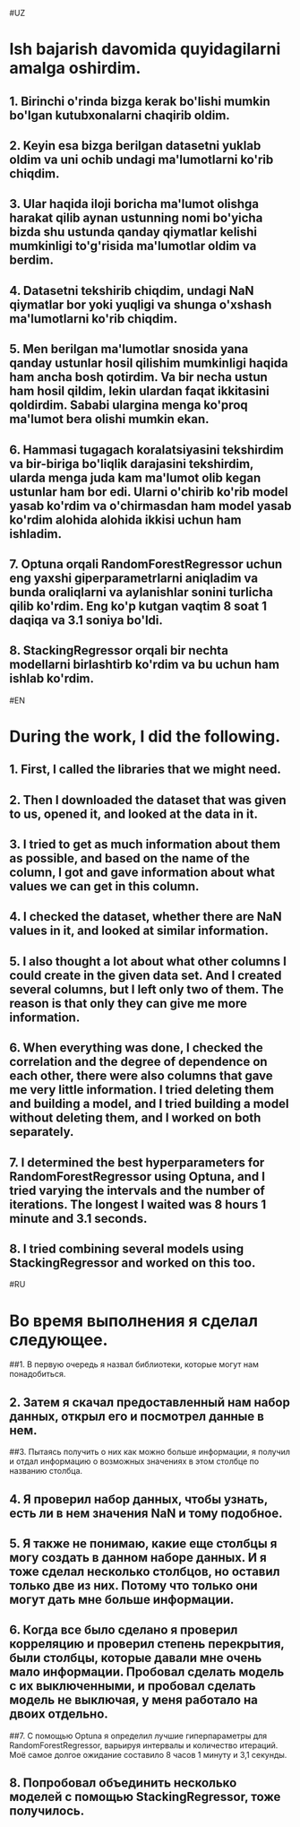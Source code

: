 #UZ
# Ish bajarish davomida quyidagilarni amalga oshirdim.
## 1. Birinchi o'rinda bizga kerak bo'lishi mumkin bo'lgan kutubxonalarni chaqirib oldim.
## 2. Keyin esa bizga berilgan datasetni yuklab oldim va uni ochib undagi ma'lumotlarni ko'rib chiqdim.
## 3. Ular haqida iloji boricha ma'lumot olishga harakat qilib  aynan ustunning nomi bo'yicha bizda shu ustunda qanday qiymatlar kelishi mumkinligi to'g'risida ma'lumotlar oldim va berdim.
## 4. Datasetni tekshirib chiqdim, undagi NaN qiymatlar bor yoki yuqligi va shunga o'xshash ma'lumotlarni ko'rib chiqdim.
## 5. Men berilgan ma'lumotlar snosida yana qanday ustunlar hosil qilishim mumkinligi haqida ham ancha bosh qotirdim. Va bir necha ustun ham hosil qildim, lekin ulardan faqat ikkitasini qoldirdim. Sababi ulargina menga ko'proq ma'lumot bera olishi mumkin ekan.
## 6. Hammasi tugagach  koralatsiyasini tekshirdim va bir-biriga bo'liqlik darajasini tekshirdim, ularda menga juda kam ma'lumot olib kegan ustunlar ham bor edi. Ularni o'chirib ko'rib model yasab ko'rdim va o'chirmasdan ham model yasab ko'rdim alohida alohida ikkisi uchun ham ishladim.
## 7. Optuna orqali RandomForestRegressor uchun eng yaxshi giperparametrlarni aniqladim va bunda oraliqlarni va aylanishlar sonini turlicha qilib ko'rdim. Eng ko'p kutgan vaqtim 8 soat 1 daqiqa va 3.1 soniya bo'ldi.
## 8. StackingRegressor orqali bir nechta modellarni birlashtirb ko'rdim va bu uchun ham ishlab ko'rdim.



#EN
# During the work, I did the following.
## 1. First, I called the libraries that we might need.
## 2. Then I downloaded the dataset that was given to us, opened it, and looked at the data in it.
## 3. I tried to get as much information about them as possible, and based on the name of the column, I got and gave information about what values ​​​​we can get in this column.
## 4. I checked the dataset, whether there are NaN values ​​​​in it, and looked at similar information.
## 5. I also thought a lot about what other columns I could create in the given data set. And I created several columns, but I left only two of them. The reason is that only they can give me more information.
## 6. When everything was done, I checked the correlation and the degree of dependence on each other, there were also columns that gave me very little information. I tried deleting them and building a model, and I tried building a model without deleting them, and I worked on both separately.
## 7. I determined the best hyperparameters for RandomForestRegressor using Optuna, and I tried varying the intervals and the number of iterations. The longest I waited was 8 hours 1 minute and 3.1 seconds.
## 8. I tried combining several models using StackingRegressor and worked on this too.

#RU
# Во время выполнения я сделал следующее.
##1. В первую очередь я назвал библиотеки, которые могут нам понадобиться.
## 2. Затем я скачал предоставленный нам набор данных, открыл его и посмотрел данные в нем.
##3. Пытаясь получить о них как можно больше информации, я получил и отдал информацию о возможных значениях в этом столбце по названию столбца.
## 4. Я проверил набор данных, чтобы узнать, есть ли в нем значения NaN и тому подобное.
## 5. Я также не понимаю, какие еще столбцы я могу создать в данном наборе данных. И я тоже сделал несколько столбцов, но оставил только две из них. Потому что только они могут дать мне больше информации.
## 6. Когда все было сделано я проверил корреляцию и проверил степень перекрытия, были столбцы, которые давали мне очень мало информации. Пробовал сделать модель с их выключенными, и пробовал сделать модель не выключая, у меня работало на двоих отдельно.
##7. С помощью Optuna я определил лучшие гиперпараметры для RandomForestRegressor, варьируя интервалы и количество итераций. Моё самое долгое ожидание составило 8 часов 1 минуту и ​​3,1 секунды.
## 8. Попробовал объединить несколько моделей с помощью StackingRegressor, тоже получилось.
